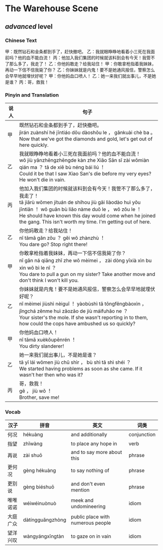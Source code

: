# The Warehouse Scene
## *advanced* level

### Chinese Text
甲：既然钻石和金条都到手了，赶快撤吧。
乙：我就眼睁睁地看着小三死在我面前吗？他的血不能白流！
丙：他加入我们集团的时候就该料到会有今天！我管不了那么多了，我走了！
乙：你他妈敢走？给我站住！
甲：你敢拿枪指着我妹妹，再动一下信不信我毙了你？
乙：你妹妹就是内鬼！要不是她通风报信，警察怎么会早早地就埋伏好呢？
甲：你他妈血口喷人！
乙：她一来我们就出事儿，不是她是谁？
丙：哥，救我！

### Pinyin and Translation
|说人|句子|
|----|----|
|甲|既然钻石和金条都到手了，赶快撤吧。<br />jìrán zuànshí hé jīntiáo dōu dàoshǒu le ， gǎnkuài chè ba 。<br />Now that we've got the diamonds and gold, let's get out of here quickly.|
|乙|我就眼睁睁地看着小三死在我面前吗？他的血不能白流！<br />wǒ jiù yǎnzhēngzhēngde kàn zhe Xiǎo Sān sǐ zài wǒmiàn qián ma ？ tā de xiě bù néng bái liú ！<br />Could it be that I saw Xiao San's die before my very eyes? He won't die in vain.|
|丙|他加入我们集团的时候就该料到会有今天！我管不了那么多了，我走了！<br />tā jiārù wǒmen jítuán de shíhou jiù gāi liàodào huì yǒu jīntiān ！ wǒ guǎn bù liǎo nàme duō le ， wǒ zǒu le ！<br />He should have known this day would come when he joined the gang. This isn't worth my time. I'm getting out of here.|
|乙|你他妈敢走？给我站住！<br />nǐ tāmā gǎn zǒu ？ gěi wǒ zhànzhù ！<br />You dare go? Stop right there!|
|甲|你敢拿枪指着我妹妹，再动一下信不信我毙了你？<br />nǐ gǎn ná qiāng zhǐ zhe wǒ mèimei ， zài dòng yīxià xìn bu xìn wǒ bì le nǐ ？<br />You dare to pull a gun on my sister? Take another move and don't think I won't kill you.|
|乙|你妹妹就是内鬼！要不是她通风报信，警察怎么会早早地就埋伏好呢？<br />nǐ mèimei jiùshì nèiguǐ ！ yàobùshì tā tōngfēngbàoxìn ， jǐngchá zěnme huì zǎozāo de jiù máifuhǎo ne ？<br />Your sister's the mole. If she wasn't reporting in to them, how could the cops have ambushed us so quickly?|
|甲|你他妈血口喷人！<br />nǐ tāmā xuèkǒupēnrén ！<br />You dirty slanderer!|
|乙|她一来我们就出事儿，不是她是谁？<br />tā yī lái wǒmen jiù chū shìr ， bù shì tā shì shéi ？<br />We started having problems as soon as she came. If it wasn't her then who was it?|
|丙|哥，救我！<br />gē ， jiù wǒ ！<br />Brother, save me!|
### Vocab
|汉子|拼音|英文|词类|
|----|----|----|----|
|何况|hékuàng|and additionally|conjunction|
|指望|zhǐwàng|to place any hope in|verb|
|再说|zài shuō|and to say more about this|phrase|
|更何况|gèng hékuàng|to say nothing of|phrase|
|更别说|gèng biéshuō|and don't even mention|phrase|
|唯唯诺诺|wéiwéinuònuò|meek and undomineering|idiom|
|大庭广众|dàtíngguǎngzhòng|public place with numerous people|idiom|
|望洋兴叹|wàngyángxīngtàn|to gaze on in vain|idiom|